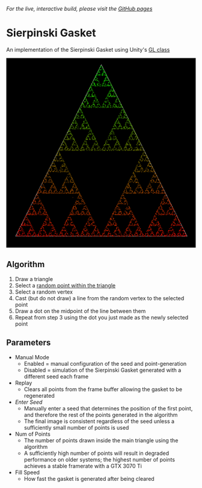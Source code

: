 _For the live, interactive build, please visit the [GitHub pages](https://lunkums.github.io/SierpinskiGasketUnity/)_

# Sierpinski Gasket

An implementation of the Sierpinski Gasket using Unity's [GL class](https://docs.unity3d.com/ScriptReference/GL.html)

![A Sierpinski Gasket with a green-red gradient](./Assets/icon.png)

## Algorithm

1. Draw a triangle
2. Select a [random point within the triangle](https://blogs.sas.com/content/iml/2020/10/19/random-points-in-triangle.html)
3. Select a random vertex
4. Cast (but do not draw) a line from the random vertex to the selected point
5. Draw a dot on the midpoint of the line between them
6. Repeat from step 3 using the dot you just made as the newly selected point

## Parameters

- Manual Mode
  - Enabled = manual configuration of the seed and point-generation
  - Disabled = simulation of the Sierpinski Gasket generated with a different seed each frame
- Replay
  - Clears all points from the frame buffer allowing the gasket to be regenerated
- _Enter Seed_
  - Manually enter a seed that determines the position of the first point, and therefore the rest of the points generated in the algorithm
  - The final image is consistent regardless of the seed unless a sufficiently small number of points is used
- Num of Points
  - The number of points drawn inside the main triangle using the algorithm
  - A sufficiently high number of points will result in degraded performance on older systems; the highest number of points achieves a stable framerate with a GTX 3070 Ti
- Fill Speed
  - How fast the gasket is generated after being cleared
